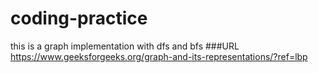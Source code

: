 # coding-practice
this is a graph implementation with dfs and bfs
###URL
https://www.geeksforgeeks.org/graph-and-its-representations/?ref=lbp
